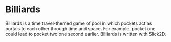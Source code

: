 Billiards
=========

Billiards is a time travel-themed game of pool in which pockets act as portals to each other through time and space. For example, pocket one could lead to pocket two one second earlier. Billiards is written with Slick2D.
